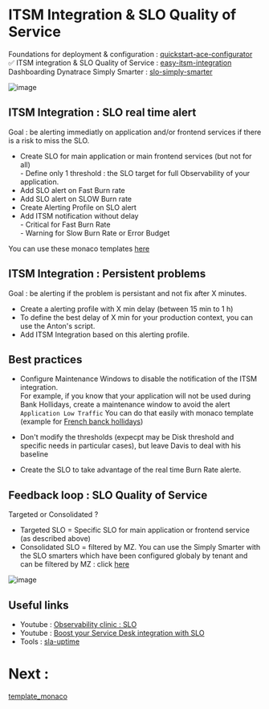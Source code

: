 # ITSM Integration & SLO Quality of Service

Foundations for deployment & configuration : [quickstart-ace-configurator](https://github.com/dynatrace-ace-services/quickstart-ace-configurator#readme)  
✅ ITSM integration & SLO Quality of Service : [easy-itsm-integration](https://github.com/dynatrace-ace-services/easy-itsm-integration#readme)  
Dashboarding Dynatrace Simply Smarter : [slo-simply-smarter](https://github.com/dynatrace-ace-services/slo-simply-smarter#readme)  

![image](https://user-images.githubusercontent.com/40337213/221264076-e188c8da-2762-46b1-a5b0-3bfba1512a5e.png)

## ITSM Integration : SLO real time alert 

Goal : be alerting immediatly on application and/or frontend services if there is a risk to miss the SLO.

- Create SLO for main application or main frontend services (but not for all)  
      - Define only 1 threshold : the SLO target for full Observability of your application.  
- Add SLO alert on Fast Burn rate
- Add SLO alert on SLOW  Burn rate
- Create Alerting Profile on SLO alert
- Add ITSM notification without delay     
      - Critical for Fast Burn Rate  
      - Warning for Slow Burn Rate or Error Budget  


You can use these monaco templates [here](https://github.com/dynatrace-ace-services/easy-itsm-integration/tree/main/template_monaco) 

## ITSM Integration : Persistent problems

Goal : be alerting if the problem is persistant and not fix after X minutes. 

- Create a alerting profile with X min delay (between 15 min to 1 h)
- To define the best delay of X min for your production context, you can use the Anton's script.
- Add ITSM Integration based on this alerting profile. 

## Best practices 

- Configure Maintenance Windows to disable the notification of the ITSM integration.  
For example, if you know that your application will not be used during Bank Hollidays, create a maintenance window to avoid the alert `Application Low Traffic`
You can do that easily with monaco template (example for [French banck hollidays](https://github.com/dynatrace-ace-services/quickstart-ace-configurator/tree/main/Maintenance-Window))

- Don't modify the thresholds (expecpt may be Disk threshold and specific needs in particular cases), but leave Davis to deal with his baseline  

- Create the SLO to take advantage of the real time Burn Rate alerte. 

## Feedback loop : SLO Quality of Service
Targeted or Consolidated ? 

- Targeted SLO = Specific SLO for main application or frontend service (as described above)  
- Consolidated SLO = filtered by MZ. You can use the Simply Smarter with the SLO smarters which have been configured globaly by  tenant and can be filtered by MZ : click [here](https://github.com/dynatrace-ace-services/slo-simply-smarter#readme)  

![image](https://user-images.githubusercontent.com/40337213/221263913-2babc522-303f-4aa7-8cb4-90843c432769.png)


## Useful links
- Youtube : [Observability clinic : SLO](https://www.youtube.com/watch?v=r0Ce5AU7kRs)
- Youtube : [Boost your Service Desk integration with SLO](https://youtu.be/ugauVEjtfWo)  
- Tools : [sla-uptime](https://www.site24x7.com/fr/tools/sla-uptime.html)

# Next :

[template_monaco](/template_monaco)








